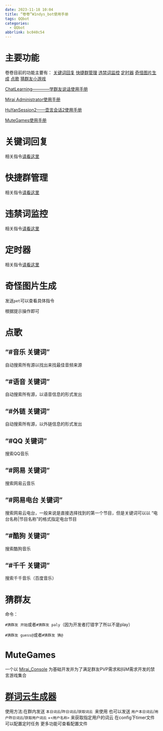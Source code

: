 ```yaml
---
date: 2023-11-18 10:04
title: “卷卷”W1ndys_bot使用手册
tags: QQbot
categories:
  - QQbot
abbrlink: bc040c54
---
```


# 主要功能

卷卷目前的功能主要有：
[关键词回复](#关键词回复)      [快捷群管理](#快捷群管理)     [违禁词监控](#违禁词监控)    [定时器](#定时器)     [奇怪图片生成](#奇怪图片生成)     [点歌](#点歌)   [猜群友小游戏](#猜群友)

[ChatLearning————学群友说话使用手册](https://w1ndys.top/posts/edeaa258.html#/)

[Mirai Administrator使用手册](https://w1ndys.top/posts/369f16e7.html#/)

[HuYanSession2——壶言会话2使用手册](https://w1ndys.top/posts/7a43906e.html#/)

[MuteGames使用手册](https://w1ndys.top/posts/7183a269.html#/)

# 关键词回复

相关指令[请看这里](https://w1ndys.top/posts/7a43906e.html#%E8%87%AA%E5%AE%9A%E4%B9%89%E5%9B%9E%E5%A4%8D)

# 快捷群管理

相关指令[请看这里](https://w1ndys.top/posts/7a43906e.html#%E7%BE%A4%E7%AE%A1%E7%90%86)

# 违禁词监控

相关指令[请看这里](https://w1ndys.top/posts/7a43906e.html#%E8%BF%9D%E7%A6%81%E8%AF%8D)

# 定时器

相关指令[请看这里](https://w1ndys.top/posts/7a43906e.html#%E5%AE%9A%E6%97%B6%E5%99%A8)

# 奇怪图片生成

发送`pet`可以查看具体指令

根据提示操作即可

# 点歌

## “#音乐 关键词”

自动搜索所有源以找出来找最佳音频来源

## “#语音 关键词”

自动搜索所有源，以语音信息的形式发出

## “#外链 关键词”

自动搜索所有源，以外链信息的形式发出

## “#QQ 关键词”

搜索QQ音乐

## “#网易 关键词”

搜索网易云音乐

## “#网易电台 关键词”

搜索网易云电台，一般来说是直接选择找到的第一个节目，但是关键词可以以 “电台名称|节目名称”的格式指定电台节目

## “#酷狗 关键词”

搜索酷狗音乐

## “#千千 关键词”

搜索千千音乐（百度音乐）

# 猜群友

命令：

`#猜群友 开始`或者`#猜群友 paly`（因为开发者打错字了所以不是play）

`#猜群友 guess@`或者`#猜群友 猜@`

# MuteGames

一个以 [Mirai_Console](https://github.com/mamoe/mirai) 为基础开发并为了满足群友PVP需求和抖M需求开发的禁言游戏集合

# [群词云生成器](https://mirai.mamoe.net/topic/959/wordcloudplugin_%E7%BE%A4%E8%AF%8D%E4%BA%91%E7%94%9F%E6%88%90%E5%99%A8)

使用方法:在群内发送 `本日词云`/`昨日词云`/`获取词云 `来使用
也可以发送 `用户本日词云`/`用户昨日词云`/`获取用户词云` +`<用户名称>` 来获取指定用户的词云
在config下timer文件可以配置定时任务
更多功能可查看配置文件

